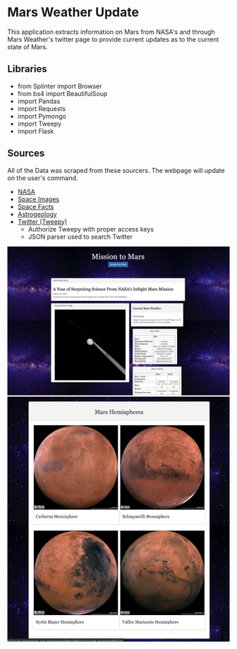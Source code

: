 # Mars Weather Update
This application extracts information on Mars from NASA's and through Mars Weather's twitter page to provide current updates as to the current state of Mars.

## Libraries
 * from Splinter import Browser
 * from bs4 import BeautifulSoup
 * import Pandas
 * import Requests
 * import Pymongo
 * import Tweepy
 * import Flask

## Sources 
All of the Data was scraped from these sourcers. The webpage will update on the user's command.
* [NASA](https://mars.nasa.gov/news/)
* [Space Images](https://www.jpl.nasa.gov)
* [Space Facts](https://space-facts.com/mars/)
* [Astrogeology](https://astrogeology.usgs.gov)
* [Twitter (Tweepy)](https://twitter.com/MarsWxReport)
  * Authorize Tweepy with proper access keys
  * JSON parser used to search Twitter

![](Screenshots/Screen%20Shot%202020-02-26%20at%206.08.19%20PM.png)
![](Screenshots/Screen%20Shot%202020-02-26%20at%206.09.27%20PM.png)
